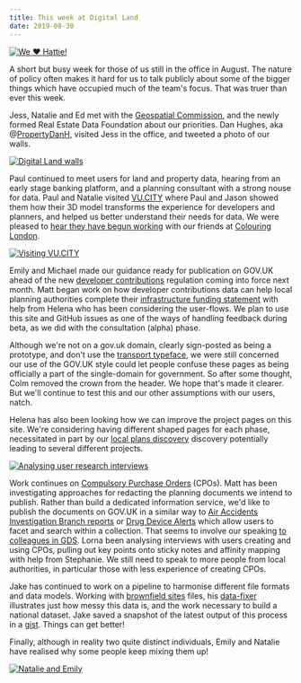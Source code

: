 ```yaml
---
title: This week at Digital Land
date: 2019-08-30
---
```


<a href="https://www.flickr.com/photos/psd/48647648787/in/datetaken-public/" title="We ❤️ Hattie!"><img src="https://live.staticflickr.com/65535/48647648787_26ee37350c_b.jpg"  alt="We ❤️ Hattie!"></a>

A short but busy week for those of us still in the office in August. The nature of policy often makes it hard for us to talk publicly about some of the bigger things which have occupied much of the team's focus. That was truer than ever this week. 

Jess, Natalie and Ed met with the [Geospatial Commission](https://www.gov.uk/government/organisations/geospatial-commission), and the newly formed Real Estate Data Foundation about our priorities. Dan Hughes, aka @<a href="https://twitter.com/PropertyDanH/">PropertyDanH</a>, visited Jess in the office, and tweeted a photo of our walls.

<a href="https://twitter.com/PropertyDanH/status/1167075800916643841"><img src="https://pbs.twimg.com/media/EDJJPU_XsAM5rix.jpg" alt="Digital Land walls"></a>

Paul continued to meet users for land and property data, hearing from an early stage banking platform, and a planning consultant with a strong nouse for data. Paul and Natalie visited <a href="https://vu.city/">VU.CITY</a> where Paul and Jason showed them how their 3D model transforms the experience for developers and planners, and helped us better understand their needs for data. We were pleased to <a href="https://geospatialcommission.blog.gov.uk/2019/08/28/vu-city-bringing-planning-into-the-community/">hear they have begun working</a> with our friends at <a href="https://colouringlondon.org/">Colouring London</a>.

<a href="https://www.flickr.com/photos/psd/48646555352/in/datetaken-public/" title="Visiting VU.CITY"><img src="https://live.staticflickr.com/65535/48646555352_51afc24ac2_b.jpg" alt="Visiting VU.CITY"></a>

Emily and Michael made our guidance ready for publication on GOV.UK ahead of the new [developer contributions](https://digital-land.github.io/project/developer-contributions/) regulation coming into force next month. Matt began work on how developer contributions data can help local planning authorities complete their <a href="https://github.com/digital-land/digital-land/issues/222">infrastructure funding statement</a> with help from Helena who has been considering the user-flows.  We plan to use this site and GitHub issues as one of the ways of handling feedback during beta, as we did with the consultation (alpha) phase. 

Although we're not on a gov.uk domain, clearly sign-posted as being a prototype, and don't use the [transport typeface](https://designnotes.blog.gov.uk/2015/03/11/can-i-use-the-gov-uk-fonts/), we were still concerned our use of the GOV.UK style could let people confuse these pages as being officially a part of the single-domain for government. So after some thought, Colm removed the crown from the header. We hope that's made it clearer. But we'll continue to test this and our other assumptions with our users, natch.

Helena has also been looking how we can improve the project pages on this site. We're considering having different shaped pages for each phase, necessitated in part by our [local plans discovery](https://digital-land.github.io/project/local-plans/) discovery potentially leading to several different projects.

<a href="https://www.flickr.com/photos/psd/48629182018/in/datetaken/" title="Analysing user research interviews"><img src="https://live.staticflickr.com/65535/48629182018_ccdca15d12_b.jpg" alt="Analysing user research interviews"></a>

Work continues on [Compulsory Purchase Orders](https://digital-land.github.io/project/compulsory-purchase-orders/) (CPOs). Matt has been investigating approaches for redacting the planning documents we intend to publish. Rather than build a dedicated information service, we'd like to publish the documents on GOV.UK in a similar way to [Air Accidents Investigation Branch reports](https://www.gov.uk/aaib-reports) or [Drug Device Alerts](https://www.gov.uk/drug-device-alerts) which allow users to facet and search within a collection. That seems to involve our speaking [to colleagues in GDS](https://www.gov.uk/guidance/content-design/organising-and-grouping-content-on-gov-uk).  Lorna been analysing interviews with users creating and using CPOs, pulling out key points onto sticky notes and affinity mapping with help from Stephanie. We still need to speak to more people from local authorities, in particular those with less experience of creating CPOs.

Jake has continued to work on a pipeline to harmonise different file formats and data models. Working with [brownfield sites](https://digital-land.github.io/project/brownfield-sites/) files, his [data-fixer](https://github.com/digital-land/data-fixer-prototype/blob/master/index.js#L48) illustrates just how messy this data is, and the work necessary to build a national dataset. Jake saved a snapshot of the latest output of this process in a [gist](https://gist.githubusercontent.com/jakemulley/9e2a078f2e5556e967ec24b73c87e9cd/raw/0aff13d851ae7a66543b11f98f8980457ed464f3/data-fixer-prototype%2520-%2520brownfield%2520site%2520pre-validation). Things can get better!

Finally, although in reality two quite distinct individuals, Emily and Natalie have realised why some people keep mixing them up!

<a href="https://www.flickr.com/photos/psd/48647196093/in/datetaken/" title="Natalie and Emily"><img src="https://live.staticflickr.com/65535/48647196093_bd831acb13_b.jpg" alt="Natalie and Emily"></a>
